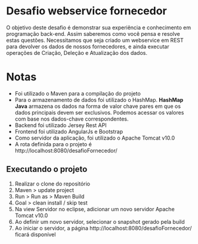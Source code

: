 # Desafio webservice fornecedor

O objetivo deste desafio é demonstrar sua experiência e conhecimento em programação back-end. Assim saberemos como você pensa e resolve estas questões.
Necessitamos que seja criado um webservice em REST para devolver os dados de nossos fornecedores, e ainda executar operações de Criação, Deleção e Atualização dos dados.


# Notas

 - Foi utilizado o Maven para a compilação do projeto
 - Para o armazenamento de dados foi utilizado o HashMap. **HashMap Java** armazena os dados na forma de valor chave pares em que os dados principais devem ser exclusivos. Podemos acessar os valores com base nos dados-chave correspondentes.
 - Backend foi utilizado Jersey Rest API
 - Frontend foi utilizado AngularJs e Bootstrap
 - Como servidor da aplicação, foi utilizado o Apache Tomcat v10.0
 - A rota definida para o projeto é http://localhost:8080/desafioFornecedor/

## Executando o projeto

 1. Realizar o clone do repositório
 2. Maven > update project
 3. Run > Run as > Maven Build
 4. Goal > clean install / skip test
 5. Na view Servidor no eclipse, adicionar um novo servidor Apache Tomcat v10.0
 6. Ao definir um novo servidor, selecionar o snapshot gerado pela build
 5. Ao iniciar o servidor, a página http://localhost:8080/desafioFornecedor/ ficará disponível
